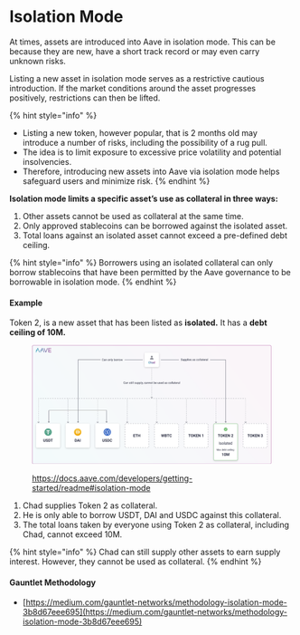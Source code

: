 # Isolation Mode

At times, assets are introduced into Aave in isolation mode. This can be because they are new, have a short track record or may even carry unknown risks.&#x20;

Listing a new asset in isolation mode serves as a restrictive cautious introduction. If the market conditions around the asset progresses positively, restrictions can then be lifted.&#x20;

{% hint style="info" %}
* Listing a new token, however popular, that is 2 months old may introduce a number of risks, including the possibility of a rug pull.&#x20;
* The idea is to limit exposure to excessive price volatility and potential insolvencies.
* Therefore, introducing new assets into Aave via isolation mode helps safeguard users and minimize risk.
{% endhint %}

**Isolation mode limits a specific asset’s use as collateral in three ways:**

1. Other assets cannot be used as collateral at the same time.
2. Only approved stablecoins can be borrowed against the isolated asset.
3. Total loans against an isolated asset cannot exceed a pre-defined debt ceiling.

{% hint style="info" %}
Borrowers using an isolated collateral can only borrow stablecoins that have been permitted by the Aave governance to be borrowable in isolation mode.
{% endhint %}

#### Example

Token 2, is a new asset that has been listed as **isolated.** It has a **debt ceiling of 10M.**

<figure><img src="../../.gitbook/assets/image (159).png" alt=""><figcaption><p><a href="https://docs.aave.com/developers/getting-started/readme#isolation-mode">https://docs.aave.com/developers/getting-started/readme#isolation-mode</a></p></figcaption></figure>

1. Chad supplies Token 2 as collateral.&#x20;
2. He is only able to borrow USDT, DAI and USDC against this collateral.
3. The total loans taken by everyone using Token 2 as collateral, including Chad, cannot exceed 10M.

{% hint style="info" %}
Chad can still supply other assets to earn supply interest. However, they cannot be used as collateral.
{% endhint %}

#### Gauntlet Methodology

* [https://medium.com/gauntlet-networks/methodology-isolation-mode-3b8d67eee695](https://medium.com/gauntlet-networks/methodology-isolation-mode-3b8d67eee695)
